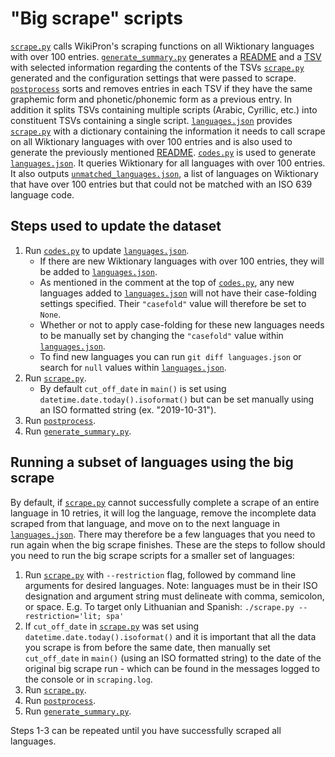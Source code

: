 "Big scrape" scripts
====================

[`scrape.py`](scrape.py) calls WikiPron's scraping functions on all Wiktionary
languages with over 100 entries. [`generate_summary.py`](generate_summary.py)
generates a [README](../README.md) and a [TSV](../languages_summary.tsv) with
selected information regarding the contents of the TSVs [`scrape.py`](scrape.py)
generated and the configuration settings that were passed to scrape.
[`postprocess`](postprocess) sorts and removes entries in each TSV if they have
the same graphemic form and phonetic/phonemic form as a previous entry. In
addition it splits TSVs containing multiple scripts (Arabic, Cyrillic, etc.)
into constituent TSVs containing a single script.
[`languages.json`](languages.json) provides [`scrape.py`](scrape.py) with a
dictionary containing the information it needs to call scrape on all Wiktionary
languages with over 100 entries and is also used to generate the previously
mentioned [README](../README.md). [`codes.py`](codes.py) is used to generate
[`languages.json`](languages.json). It queries Wiktionary for all languages with
over 100 entries. It also outputs
[`unmatched_languages.json`](unmatched_languages.json), a list of languages on
Wiktionary that have over 100 entries but that could not be matched with an ISO
639 language code.

Steps used to update the dataset
--------------------------------

1.  Run [`codes.py`](codes.py) to update [`languages.json`](languages.json).
    -   If there are new Wiktionary languages with over 100 entries, they will
        be added to [`languages.json`](languages.json).
    -   As mentioned in the comment at the top of [`codes.py`](codes.py), any new
        languages added to [`languages.json`](languages.json) will not have their
        case-folding settings specified. Their `"casefold"` value will therefore
        be set to `None`.
    -   Whether or not to apply case-folding for these new languages needs to be
        manually set by changing the `"casefold"` value within
        [`languages.json`](languages.json).
    -   To find new languages you can run `git diff languages.json` or search
        for `null` values within [`languages.json`](languages.json).
2.  Run [`scrape.py`](scrape.py).
    -   By default `cut_off_date` in `main()` is set using
        `datetime.date.today().isoformat()` but can be set manually using an ISO
        formatted string (ex. "2019-10-31").
3.  Run [`postprocess`](postprocess).
4.  Run [`generate_summary.py`](generate_summary.py).

Running a subset of languages using the big scrape
--------------------------------------------------
By default, if [`scrape.py`](scrape.py) cannot successfully complete a scrape of
an entire language in 10 retries, it will log the language, remove the
incomplete data scraped from that language, and move on to the next language in
[`languages.json`](languages.json). There may therefore be a few languages that
you need to run again when the big scrape finishes. These are the steps to
follow should you need to run the big scrape scripts for a smaller set of
languages:

1.  Run [`scrape.py`](scrape.py) with `--restriction` flag, followed by command line
    arguments for desired languages. Note: languages must be in their ISO designation
    and argument string must delineate with comma, semicolon, or space. 
    E.g. To target only Lithuanian and Spanish:
    `./scrape.py --restriction='lit; spa'`
2.  If `cut_off_date` in [`scrape.py`](scrape.py) was set using
    `datetime.date.today().isoformat()` and it is important that all the data
    you scrape is from before the same date, then manually set `cut_off_date` in
    `main()` (using an ISO formatted string) to the date of the original big
    scrape run - which can be found in the messages logged to the console or in
    `scraping.log`.
3.  Run [`scrape.py`](scrape.py).
4.  Run [`postprocess`](postprocess).
5.  Run [`generate_summary.py`](generate_summary.py).

Steps 1-3 can be repeated until you have successfully scraped all languages.
